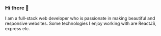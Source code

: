 ### Hi there 👋

I am a full-stack web developer who is passionate in making beautiful and responsive websites. Some technologies I enjoy working with are ReactJS, express etc.

